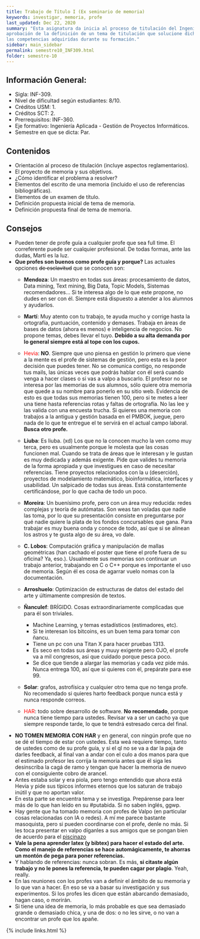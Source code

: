```yaml
---
title: Trabajo de Título I (Ex seminario de memoria)
keywords: investigar, memoria, profe
last_updated: Dec 22, 2020
summary: "Esta asignatura da inicia al proceso de titulación del Ingeniero Civil Informático, partiendo con la conceptualización del problema que abordará como proyecto final de carrera y culminando con la
aprobación de la definición de un tema de titulación que solucione dicha problemática y que integre
las competencias adquiridas durante su formación."
sidebar: main_sidebar
permalink: semestre10_INF309.html
folder: semestre-10
---
```


## Información General:
* Sigla: INF-309.
* Nivel de dificultad según estudiantes: 8/10.
* Créditos USM: 1.
* Créditos SCT: 2.
* Prerrequisitos: INF-360.
* Eje formativo: Ingeniería Aplicada - Gestión de Proyectos Informáticos.
* Semestre en que se dicta: Par.


## Contenidos

* Orientación al proceso de titulación (incluye aspectos reglamentarios).
* El proyecto de memoria y sus objetivos.
* ¿Cómo identificar el problema a resolver?
* Elementos del escrito de una memoria (incluido el uso de referencias bibliográficas).
* Elementos de un examen de título.
* Definición propuesta inicial de tema de memoria.
* Definición propuesta final de tema de memoria.


## Consejos

* Pueden tener de profe guía a cualquier profe que sea full time. El correferente puede ser cualquier profesional. De todas formas, ante las dudas, Martí es la luz.
* **Que profes son buenos como profe guía y porque?** Las actuales opciones ~~de esclavitud~~ que se conocen son:
    * **Mendoza**: Un maestro en todas sus áreas: procesamiento de datos, Data mining, Text mining, Big Data, Topic Models, Sistemas recomendadores... Si te interesa algo de lo que este propone, no dudes en ser con él. Siempre está dispuesto a atender a los alumnos y ayudarlos.
    * **Martí**: Muy atento con tu trabajo, te ayuda mucho y corrige hasta la ortografía, puntuación, contenido y demases. Trabaja en áreas de bases de datos (ahora es menos) e inteligencia de negocios. No propone temas, debes llevar el tuyo. **Debido a su alta demanda por lo general siempre está al tope con los cupos.**
    * <span style="color:#ff0000">Hevia</span>: **NO**. Siempre que uno piensa en gestión lo primero que viene a la mente es el profe de sistemas de gestión, pero esta es la peor decisión que puedes tener. No se comunica contigo, no responde tus mails, las únicas veces que podrás hablar con él será cuando venga a hacer clases o si vas a valpo a buscarlo. El profesor no se interesa por las memorias de sus alumnos, sólo quiere otra memoria que quede a su nombre para ponerlo en su sitio web. Evidencia de esto es que todas sus memorias tienen 100, pero si te metes a leer una tiene hasta referencias rotas y faltas de ortografía. No las lee y las valida con una encuesta trucha. Si quieres una memoria con trabajos a la antigua y gestión basada en el PMBOK, juegue, pero nada de lo que te entregue el te servirá en el actual campo laboral. **Busca otro profe.**
    * **Liuba**: Es liuba. (xd) Los que no la conocen mucho la ven como muy terca, pero es usualmente porque le molesta que las cosas funcionen mal. Cuando se trata de áreas que le interesan y le gustan es muy dedicada y además exigente. Pide que valides tu memoria de la forma apropiada y que investigues en caso de necesitar referencias. Tiene proyectos relacionados con la u (deserción), proyectos de modelamiento matemático, bioinformática, interfaces y usabilidad. Un salpicado de todas sus áreas. Está constantemente certificándose, por lo que cacha de todo un poco.
    * **Moreira**: Un buenísimo profe, pero con un área muy reducida: redes complejas y teoría de autómatas. Son weas tan voladas que nadie las toma, por lo que su presentación consiste en preguntarse por qué nadie quiere la plata de los fondos concursables que gana. Para trabajar es muy buena onda y conoce de todo, así que si se alinean los astros y te gusta algo de su área, vo dale.
    * **C. Lobos**: Computación gráfica y manipulación de mallas geométricas (han cachado el poster que tiene el profe fuera de su oficina? Ya, eso.). Usualmente sus memorias son continuar un trabajo anterior, trabajando en C o C++ porque es importante el uso de memoria. Según él es cosa de agarrar vuelo nomas con la documentación.
    * **Arroshuelo**: Optimización de estructuras de datos del estado del arte y últimamente compresión de textos.
    * **Ñanculef**: BRÍGIDO. Cosas extraordinariamente complicadas que para él son triviales.
        * Machine Learning, y temas estadísticos (estimadores, etc). 
        * Si te interesan los bitcoins, es un buen tema para tomar con ñancu. 
        * Tiene un pc con una Titan X para hacer pruebas 1313.
        * Es seco en todas sus áreas y muuy exigente pero OJO, el profe va a mil congresos, asi que cuidado porque pesca poco. 
        * Se dice que tiende a alargar las memorias y cada vez pide más. Nunca entrega 100, así que si quieres con él, prepárate para ese 99.
        
    * **Solar**: grafos, astrofísica y cualquier otro tema que no tenga profe. No recomendado si quieres harto feedback porque nunca está y nunca responde correos.
    * <span style="color:#ff0000">HAR</span>: todo sobre desarrollo de software. **No recomendado**, porque nunca tiene tiempo para ustedes. Revisar va a ser un cacho ya que siempre responde tarde, lo que te tendrá estresado cerca del final.
* **NO TOMEN MEMORIA CON HAR** y en general, con ningún profe que no se dé el tiempo de estar con ustedes. Esta weá requiere tiempo, tanto de ustedes como de su profe guía, y si el ql no se va a dar la paja de darles feedback, al final van a andar con el culo a dos manos para que el estimado profesor les corrija la memoria antes que él siga les desinscriba la cagá de ramo y tengan que hacer la memoria de nuevo con el consiguiente cobro de arancel.
* Antes estaba solar y era piola, pero tengo entendido que ahora está Hevia y pide sus típicos informes eternos que los saturan de trabajo inútil y que no aportan valor.
* En esta parte se encuentra tema y se investiga. Prepárense para leer más de lo que han leído en su #putabida. Si no saben inglés, ggwp.
* Hay gente que ha tomado memoria con profes de Valpo (en particular cosas relacionadas con IA o redes). A mí me parece bastante masoquista, pero si pueden coordinarse con el profe, denle no más. Si les toca presentar en valpo díganles a sus amigos que se pongan bien de acuerdo para el [piscinazo][1]
* **Vale la pena aprender latex (y bibtex) para hacer el estado del arte. Como el manejo de referencias se hace automágicamente, te ahorras un montón de pega para poner referencias.**
* Y hablando de referencias: nunca sobran. Es más, **si citaste algún trabajo y no le pones la referencia, te pueden cagar por plagio**. Yeah, really.
* En las reuniones con los profes van a definir el ámbito de su memoria y lo que van a hacer. En eso se va a basar su investigación y sus experimentos. Si los profes les dicen que están abarcando demasiado, hagan caso, o morirán.
* Si tiene una idea de memoria, lo más probable es que sea demasiado grande o demasiado chica, y una de dos: o no les sirve, o no van a encontrar un profe que los apañe.


<!-- ## Comentarios de alumnos -->



[1]: https://www.youtube.com/watch?v=9tWcKVE_EGM&feature=youtu.be&t=4m12s


{% include links.html %}
